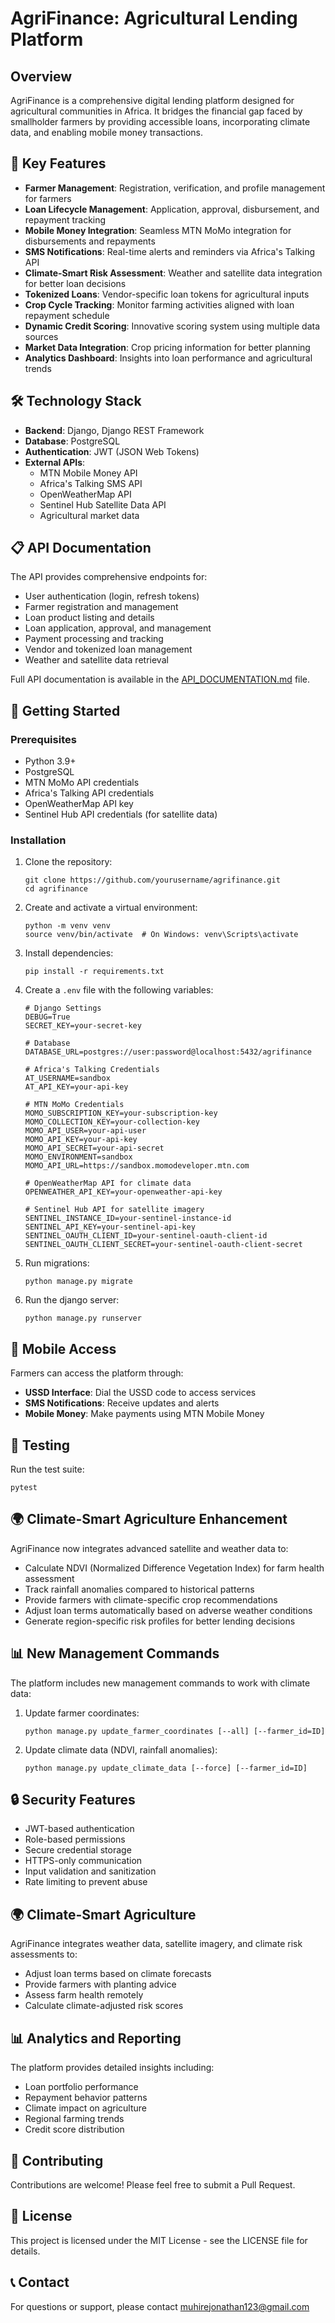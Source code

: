 # AgriFinance: Agricultural Lending Platform

## Overview

AgriFinance is a comprehensive digital lending platform designed for agricultural communities in Africa.
It bridges the financial gap faced by smallholder farmers by providing accessible loans,
incorporating climate data, and enabling mobile money transactions.

## 🌱 Key Features

- **Farmer Management**: Registration, verification, and profile management for farmers
- **Loan Lifecycle Management**: Application, approval, disbursement, and repayment tracking
- **Mobile Money Integration**: Seamless MTN MoMo integration for disbursements and repayments
- **SMS Notifications**: Real-time alerts and reminders via Africa's Talking API
- **Climate-Smart Risk Assessment**: Weather and satellite data integration for better loan decisions
- **Tokenized Loans**: Vendor-specific loan tokens for agricultural inputs
- **Crop Cycle Tracking**: Monitor farming activities aligned with loan repayment schedule
- **Dynamic Credit Scoring**: Innovative scoring system using multiple data sources
- **Market Data Integration**: Crop pricing information for better planning
- **Analytics Dashboard**: Insights into loan performance and agricultural trends

## 🛠️ Technology Stack

- **Backend**: Django, Django REST Framework
- **Database**: PostgreSQL
- **Authentication**: JWT (JSON Web Tokens)
- **External APIs**:
  - MTN Mobile Money API
  - Africa's Talking SMS API
  - OpenWeatherMap API
  - Sentinel Hub Satellite Data API
  - Agricultural market data

## 📋 API Documentation

The API provides comprehensive endpoints for:
- User authentication (login, refresh tokens)
- Farmer registration and management
- Loan product listing and details
- Loan application, approval, and management
- Payment processing and tracking
- Vendor and tokenized loan management
- Weather and satellite data retrieval

Full API documentation is available in the [API_DOCUMENTATION.md](backend/API_DOCUMENTATION.md) file.

## 🚀 Getting Started

### Prerequisites

- Python 3.9+
- PostgreSQL
- MTN MoMo API credentials
- Africa's Talking API credentials
- OpenWeatherMap API key
- Sentinel Hub API credentials (for satellite data)

### Installation

1. Clone the repository:
   ```
   git clone https://github.com/yourusername/agrifinance.git
   cd agrifinance
   ```

2. Create and activate a virtual environment:
   ```
   python -m venv venv
   source venv/bin/activate  # On Windows: venv\Scripts\activate
   ```

3. Install dependencies:
   ```
   pip install -r requirements.txt
   ```

4. Create a `.env` file with the following variables:
   ```
   # Django Settings
   DEBUG=True
   SECRET_KEY=your-secret-key

   # Database
   DATABASE_URL=postgres://user:password@localhost:5432/agrifinance

   # Africa's Talking Credentials
   AT_USERNAME=sandbox
   AT_API_KEY=your-api-key

   # MTN MoMo Credentials
   MOMO_SUBSCRIPTION_KEY=your-subscription-key
   MOMO_COLLECTION_KEY=your-collection-key
   MOMO_API_USER=your-api-user
   MOMO_API_KEY=your-api-key
   MOMO_API_SECRET=your-api-secret
   MOMO_ENVIRONMENT=sandbox
   MOMO_API_URL=https://sandbox.momodeveloper.mtn.com
   
   # OpenWeatherMap API for climate data
   OPENWEATHER_API_KEY=your-openweather-api-key
   
   # Sentinel Hub API for satellite imagery
   SENTINEL_INSTANCE_ID=your-sentinel-instance-id
   SENTINEL_API_KEY=your-sentinel-api-key
   SENTINEL_OAUTH_CLIENT_ID=your-sentinel-oauth-client-id
   SENTINEL_OAUTH_CLIENT_SECRET=your-sentinel-oauth-client-secret
   ```

5. Run migrations:
   ```
   python manage.py migrate
   ```

6. Run the django server:
   ```
   python manage.py runserver
   ```

## 📱 Mobile Access

Farmers can access the platform through:

- **USSD Interface**: Dial the USSD code to access services
- **SMS Notifications**: Receive updates and alerts
- **Mobile Money**: Make payments using MTN Mobile Money

## 🧪 Testing

Run the test suite:
```
pytest
```

## 🌍 Climate-Smart Agriculture Enhancement

AgriFinance now integrates advanced satellite and weather data to:
- Calculate NDVI (Normalized Difference Vegetation Index) for farm health assessment
- Track rainfall anomalies compared to historical patterns
- Provide farmers with climate-specific crop recommendations
- Adjust loan terms automatically based on adverse weather conditions
- Generate region-specific risk profiles for better lending decisions

## 📊 New Management Commands

The platform includes new management commands to work with climate data:

1. Update farmer coordinates:
   ```
   python manage.py update_farmer_coordinates [--all] [--farmer_id=ID]
   ```

2. Update climate data (NDVI, rainfall anomalies):
   ```
   python manage.py update_climate_data [--force] [--farmer_id=ID]
   ```

## 🔒 Security Features

- JWT-based authentication
- Role-based permissions
- Secure credential storage
- HTTPS-only communication
- Input validation and sanitization
- Rate limiting to prevent abuse

## 🌍 Climate-Smart Agriculture

AgriFinance integrates weather data, satellite imagery, and climate risk assessments to:
- Adjust loan terms based on climate forecasts
- Provide farmers with planting advice
- Assess farm health remotely
- Calculate climate-adjusted risk scores

## 📊 Analytics and Reporting

The platform provides detailed insights including:
- Loan portfolio performance
- Repayment behavior patterns
- Climate impact on agriculture
- Regional farming trends
- Credit score distribution

## 👥 Contributing

Contributions are welcome! Please feel free to submit a Pull Request.

## 📄 License

This project is licensed under the MIT License - see the LICENSE file for details.

## 📞 Contact

For questions or support, please contact [muhirejonathan123@gmail.com](mailto:muhirejonathan123@gmail.com) 
